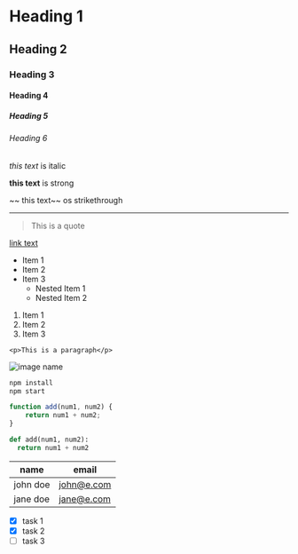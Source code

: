 <!-- headings -->

# Heading 1

## Heading 2

### Heading 3

#### Heading 4

##### Heading 5

###### Heading 6

<!-- italics -->

_this text_ is italic

<!-- strong -->

**this text** is strong

<!-- strikethrough -->

~~ this text~~ os strikethrough

<!-- horizontal rule -->

---

<!-- block quotes -->

> This is a quote

<!-- links -->

[link text](HereIsTheURL.com)

<!-- unordered list -->

- Item 1
- Item 2
- Item 3
  - Nested Item 1
  - Nested Item 2
  <!-- ordered list -->

1. Item 1
2. Item 2
3. Item 3

<!-- inline code block -->

`<p>This is a paragraph</p>`

<!-- images -->

![image name](https://upload.wikimedia.org/wikipedia/en/thumb/e/e2/IMG_Academy_Logo.svg/1200px-IMG_Academy_Logo.svg.png)

<!-- GitHub Markdown -->

<!-- code blocks -->

```bash
npm install
npm start
```

```javascript
function add(num1, num2) {
	return num1 + num2;
}
```

```python
def add(num1, num2):
  return num1 + num2
```

<!-- tables -->

| name     | email      |
| -------- | ---------- |
| john doe | john@e.com |
| jane doe | jane@e.com |

<!-- task list -->

- [x] task 1
- [x] task 2
- [ ] task 3
